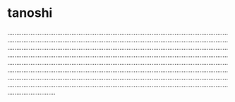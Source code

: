 # tanoshi

...........................................................................................................................................................................................................................................................................................................................................................................................................................................................................................................................................................................................................................................................................................................................................................................................................................................................................................................................................................................................................................................................